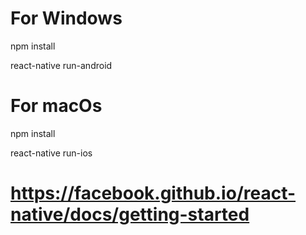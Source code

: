 # For Windows

npm install

react-native run-android

# For macOs

npm install

react-native run-ios

# https://facebook.github.io/react-native/docs/getting-started
